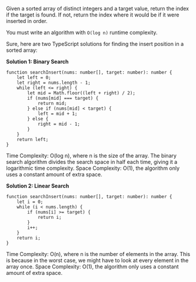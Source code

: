 Given a sorted array of distinct integers and a target value, return the index if the target is found. If not, return the index where it would be if it were inserted in order.

You must write an algorithm with `O(log n)` runtime complexity.

Sure, here are two TypeScript solutions for finding the insert position in a sorted array:

**Solution 1: Binary Search**

```tsx
function searchInsert(nums: number[], target: number): number {
    let left = 0;
    let right = nums.length - 1;
    while (left <= right) {
        let mid = Math.floor((left + right) / 2);
        if (nums[mid] === target) {
            return mid;
        } else if (nums[mid] < target) {
            left = mid + 1;
        } else {
            right = mid - 1;
        }
    }
    return left;
}

```

Time Complexity: O(log n), where n is the size of the array. The binary search algorithm divides the search space in half each time, giving it a logarithmic time complexity.
Space Complexity: O(1), the algorithm only uses a constant amount of extra space.

**Solution 2: Linear Search**

```tsx
function searchInsert(nums: number[], target: number): number {
    let i = 0;
    while (i < nums.length) {
        if (nums[i] >= target) {
            return i;
        }
        i++;
    }
    return i;
}

```

Time Complexity: O(n), where n is the number of elements in the array. This is because in the worst case, we might have to look at every element in the array once.
Space Complexity: O(1), the algorithm only uses a constant amount of extra space.